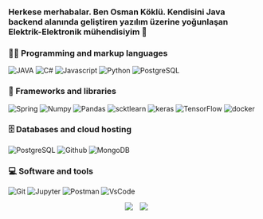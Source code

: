 ### Herkese merhabalar. Ben Osman Köklü. Kendisini Java backend alanında geliştiren yazılım üzerine yoğunlaşan Elektrik-Elektronik mühendisiyim 👋






### 👨‍💻 Programming and markup languages

<p>

![JAVA](https://custom-icon-badges.demolab.com/badge/Java-007396.svg?logo=java&logoColor=white)
![C#](https://custom-icon-badges.demolab.com/badge/C%23-68217A.svg?logo=cs2&logoColor=white)
![Javascript](https://img.shields.io/badge/JavaScript-F7DF1E.svg?logo=javascript&logoColor=black)
![Python](https://img.shields.io/badge/Python-14354C.svg?logo=python&logoColor=white)
![PostgreSQL](https://custom-icon-badges.demolab.com/badge/SQL-025E8C.svg?logo=database&logoColor=white)

</p>

### 🧰 Frameworks and libraries

<p>
	
![Spring](https://img.shields.io/badge/Spring-6DB33F?style=for-the-badge&logo=spring&logoColor=white)
![Numpy](https://img.shields.io/badge/Numpy-013243.svg?logo=numpy&logoColor=white)
![Pandas](https://img.shields.io/badge/Pandas-150458.svg?logo=pandas&logoColor=white)
![scktlearn](https://img.shields.io/badge/Scikit%20Learn-F7931E.svg?logo=scikit-learn&logoColor=white)
![keras](https://img.shields.io/badge/Keras-D00000.svg?logo=keras&logoColor=white)
![TensorFlow](https://img.shields.io/badge/TensorFlow-FF6F00.svg?logo=TensorFlow&logoColor=white)
![docker](https://img.shields.io/badge/Docker-2496ED?logo=docker&logoColor=white)
	

</p>

### 🗄️ Databases and cloud hosting

<p>
	
![PostgreSQL](https://img.shields.io/badge/PostgreSQL-316192?style=for-the-badge&logo=postgresql&logoColor=white)
![Github](https://img.shields.io/badge/GitHub%20Pages-327FC7.svg?logo=github&logoColor=white)
![MongoDB](https://img.shields.io/badge/MongoDB-4ea94b.svg?logo=mongodb&logoColor=white)
	
	
</p>

### 💻 Software and tools

<p>

![Git](https://img.shields.io/badge/Git-F05033.svg?logo=git&logoColor=white)
![Jupyter](https://img.shields.io/badge/Jupyter-F37626.svg?logo=Jupyter&logoColor=white)
![Postman](https://img.shields.io/badge/Postman-FF6C37?logo=postman&logoColor=white)
![VsCode](https://img.shields.io/badge/Visual%20Studio%20Code-0078d7.svg?logo=visual-studio-code&logoColor=white)

</p>




<p align="center">
 <div align="center"  class="icons-social" style="margin-left: 10px;">
        <a style="margin-left: 10px;"  target="_blank" href="https://www.linkedin.com/in/osmankoklu/">
			<img src="https://img.icons8.com/doodle/40/000000/linkedin--v2.png"></a>
        <a style="margin-left: 10px;" target="_blank" href="https://github.com/kokluosman">
		<img src="https://img.icons8.com/doodle/40/000000/github--v1.png"></a>
		<a style="margin-left: 10px;" target="_blank" href="#">
				
</p>


